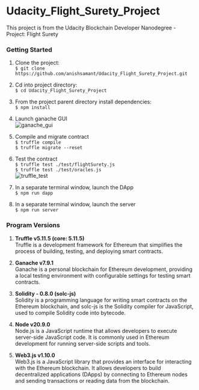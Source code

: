 # Udacity_Flight_Surety_Project
This project is from the Udacity Blockchain Developer Nanodegree - Project: Flight Surety


### Getting Started
1. Clone the project: <br>
`$ git clone https://github.com/anishsamant/Udacity_Flight_Surety_Project.git`

2. Cd into project directory: <br>
`$ cd Udacity_Flight_Surety_Project`

3. From the  project parent directory install dependencies: <br>
`$ npm install`

4. Launch ganache GUI <br>
![ganache_gui](https://github.com/anishsamant/Udacity_Ethereum_DAPP_SCM_Project/assets/21247634/271fcc13-b4a5-44b1-b498-8d145632500f)

5. Compile and migrate contract <br>
`$ truffle compile` <br>
`$ truffle migrate --reset` <br>

6. Test the contract <br>
`$ truffle test ./test/flightSurety.js` <br>
`$ truffle test ./test/oracles.js` <br>
![truffle_test](https://github.com/anishsamant/Udacity_Ethereum_DAPP_SCM_Project/assets/21247634/4b31cb19-c675-4072-ae7e-b3a09cdb3eea)

7. In a separate terminal window, launch the DApp <br>
`$ npm run dapp`

8. In a separate terminal window, launch the server <br>
`$ npm run server`


### Program Versions
1. <b>Truffle v5.11.5 (core: 5.11.5)</b> <br>
Truffle is a development framework for Ethereum that simplifies the process of building, testing, and deploying smart contracts.

2. <b>Ganache v7.9.1</b> <br>
Ganache is a personal blockchain for Ethereum development, providing a local testing environment with configurable settings for testing smart contracts.

3. <b>Solidity - 0.8.0 (solc-js)</b> <br>
Solidity is a programming language for writing smart contracts on the Ethereum blockchain, and solc-js is the Solidity compiler for JavaScript, used to compile Solidity code into bytecode.

4. <b>Node v20.9.0</b> <br>
Node.js is a JavaScript runtime that allows developers to execute server-side JavaScript code. It is commonly used in Ethereum development for running server-side scripts and tools.

5. <b>Web3.js v1.10.0</b> <br>
Web3.js is a JavaScript library that provides an interface for interacting with the Ethereum blockchain. It allows developers to build decentralized applications (DApps) by connecting to Ethereum nodes and sending transactions or reading data from the blockchain.
